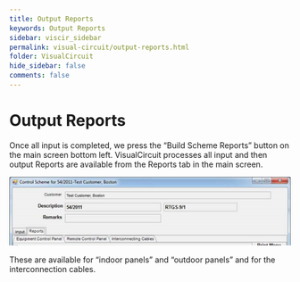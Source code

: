 ```yaml
---
title: Output Reports
keywords: Output Reports
sidebar: viscir_sidebar
permalink: visual-circuit/output-reports.html
folder: VisualCircuit
hide_sidebar: false
comments: false
---
```


# Output Reports

Once all input is completed, we press the “Build Scheme Reports” button on the main screen bottom left. VisualCircuit processes all input and then output Reports are available from the Reports tab in the main screen.

![](/images/output-reports.png)

These are available for “indoor panels” and “outdoor panels” and for the interconnection cables.


